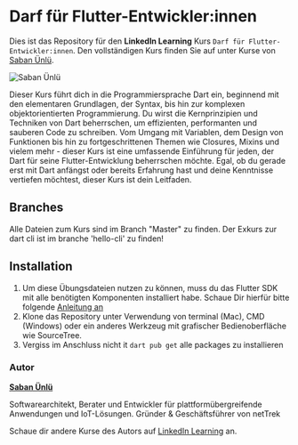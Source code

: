 # Darf für Flutter-Entwickler:innen

Dies ist das Repository für den **LinkedIn Learning** Kurs `Darf für Flutter-Entwickler:innen`.
Den vollständigen Kurs finden Sie auf unter Kurse von [Saban Ünlü](https://www.linkedin.com/learning/instructors/saban-unlu).

![Saban Ünlü](https://media.licdn.com/dms/image/C560DAQF_ew7i39IeEw/learning-author-crop_200_200/0/1576190581224?e=1694437200&v=beta&t=Co2GWLdFR8n92_M6Nf4XkVt43LAbxXPdBq7Lg9m63g4)

Dieser Kurs führt dich in die Programmiersprache Dart ein, beginnend mit den elementaren Grundlagen, der Syntax, bis hin zur komplexen objektorientierten Programmierung. Du wirst die Kernprinzipien und Techniken von Dart beherrschen, um effizienten, performanten und sauberen Code zu schreiben. Vom Umgang mit Variablen, dem Design von Funktionen bis hin zu fortgeschrittenen Themen wie Closures, Mixins und vielem mehr - dieser Kurs ist eine umfassende Einführung für jeden, der Dart für seine Flutter-Entwicklung beherrschen möchte. Egal, ob du gerade erst mit Dart anfängst oder bereits Erfahrung hast und deine Kenntnisse vertiefen möchtest, dieser Kurs ist dein Leitfaden.


## Branches

Alle Dateien zum Kurs sind im Branch "Master" zu finden.
Der Exkurs zur dart cli ist im branche 'hello-cli' zu finden!


## Installation

1. Um diese Übungsdateien nutzen zu können, muss du das Flutter SDK mit alle benötigten Komponenten installiert habe. Schaue Dir hierfür bitte folgende [Anleitung an](https://de.linkedin.com/learning/flutter-grundkurs-1-okosystem-entwicklungsumgebung-einrichten/was-brauchen-sie?autoplay=true&trk=learning-course_tocItem&upsellOrderOrigin=default_guest_learning)
2. Klone das Repository unter Verwendung von terminal (Mac), CMD (Windows) oder ein anderes Werkzeug mit grafischer Bedienoberfläche wie SourceTree.
3. Vergiss im Anschluss nicht it ```dart pub get``` alle packages zu installieren

### Autor

**[Saban Ünlü](https://www.linkedin.com/in/nettrek/)**

Softwarearchitekt, Berater und Entwickler für plattformübergreifende Anwendungen und IoT-Lösungen. Gründer & Geschäftsführer von netTrek

Schaue dir andere Kurse des Autors auf [LinkedIn Learning](https://www.linkedin.com/learning/instructors/saban-unlu) an.

[0]: # (Replace these placeholder URLs with actual course URLs)
[lil-course-url]: https://www.linkedin.com
[lil-thumbnail-url]: https:
